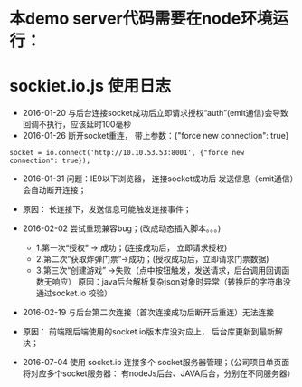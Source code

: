 # 本demo server代码需要在node环境运行：
# sockiet.io.js 使用日志
* 2016-01-20  与后台连接socket成功后立即请求授权“auth”(emit通信)会导致回调不执行，应该延时100毫秒
* 2016-01-26  断开socket重连， 带上参数：{"force new connection": true}
```
socket = io.connect('http://10.10.53.53:8001', {"force new connection": true});
```
* 2016-01-31 问题：IE9以下浏览器， 连接socket成功后 发送信息（emit通信）会自动断开连接；
* 原因： 长连接下，发送信息可能触发连接事件；

* 2016-02-02 尝试重现兼容bug；(改成动态插入脚本。。。)
	* 1.第一次“授权” -> 成功；(连接成功后， 立即请求授权)
	* 2.第二次“获取炸弹门票”->成功；(授权成功后，立即请求门票数据)
	* 3.第三次“创建游戏” ->失败（点中按钮触发，发送请求，后台调用回调函数无响应） 原因：java后台解析复杂json对象时异常（转换后的字符串没通过socket.io 校验）
* 2016-02-19 与后台第二次连接（首次连接成功后断开后重连）无法连接
* 原因： 前端跟后端使用的socket.io版本库没对应上， 后台库更新到最新解决；

* 2016-07-04 使用 socket.io 连接多个 socket服务器管理；（公司项目单页面将对应多个socket服务器： 有nodeJs后台、JAVA后台，分别在不同服务器）
